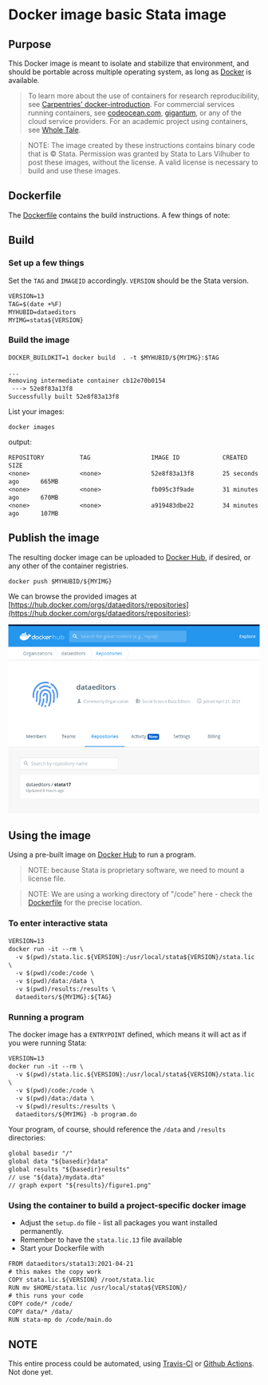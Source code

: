 # Docker image basic Stata image

## Purpose

This Docker image is meant to isolate and stabilize that environment, and should be portable across
multiple operating system, as long as [Docker](https://docker.com) is available.

> To learn more about the use of containers for research reproducibility, see [Carpentries' docker-introduction](https://carpentries-incubator.github.io/docker-introduction/index.html). For commercial services running containers, see [codeocean.com](https://codeocean.com), [gigantum](https://gigantum.com/), or any of the cloud service providers. For an academic project using containers, see [Whole Tale](https://wholetale.org/).

> NOTE: The image created by these instructions contains binary code that is &copy; Stata. Permission was granted by Stata to Lars Vilhuber to post these images, without the license. A valid license is necessary to build and use these images. 

## Dockerfile

The [Dockerfile](Dockerfile) contains the build instructions. A few things of note:



## Build

### Set up a few things

Set the `TAG` and `IMAGEID` accordingly. `VERSION` should be the Stata version.

```
VERSION=13
TAG=$(date +%F)
MYHUBID=dataeditors
MYIMG=stata${VERSION}
```

### Build the image

```
DOCKER_BUILDKIT=1 docker build  . -t $MYHUBID/${MYIMG}:$TAG
```


```
...
Removing intermediate container cb12e70b0154
 ---> 52e8f83a13f8
Successfully built 52e8f83a13f8
```

List your images:

```
docker images 
```
output:
```
REPOSITORY          TAG                 IMAGE ID            CREATED             SIZE
<none>              <none>              52e8f83a13f8        25 seconds ago      665MB
<none>              <none>              fb095c3f9ade        31 minutes ago      670MB
<none>              <none>              a919483dbe22        34 minutes ago      107MB
```

## Publish the image 

The resulting docker image can be uploaded to [Docker Hub](https://hub.docker.com/), if desired, or any other of the container registries. 


```
docker push $MYHUBID/${MYIMG}
```

We can browse the provided images at [https://hub.docker.com/orgs/dataeditors/repositories](https://hub.docker.com/orgs/dataeditors/repositories):

![Screenshot of repository for dataeditors](assets/docker-hub-dataeditors.png)

## Using the image

Using a pre-built image on [Docker Hub](https://hub.docker.com/repository/docker/dataeditors/) to run a program. 

> NOTE: because Stata is proprietary software, we need to mount a license file. 

> NOTE: We are using a working directory of "/code" here - check the [Dockerfile](Dockerfile) for the precise location.

### To enter interactive stata

```
VERSION=13
docker run -it --rm \
  -v $(pwd)/stata.lic.${VERSION}:/usr/local/stata${VERSION}/stata.lic \
  -v $(pwd)/code:/code \
  -v $(pwd)/data:/data \
  -v $(pwd)/results:/results \
  dataeditors/${MYIMG}:${TAG}
```

### Running a program

The docker image has a `ENTRYPOINT` defined, which means it will act as if you were running Stata:


```
VERSION=13
docker run -it --rm \
  -v $(pwd)/stata.lic.${VERSION}:/usr/local/stata${VERSION}/stata.lic \
  -v $(pwd)/code:/code \
  -v $(pwd)/data:/data \
  -v $(pwd)/results:/results \
  dataeditors/${MYIMG} -b program.do
```
Your program, of course, should reference the `/data` and `/results` directories:

```
global basedir "/"
global data "${basedir}data"
global results "${basedir}results"
// use "${data}/mydata.dta"
// graph export "${results}/figure1.png"
```

### Using the container to build a project-specific docker image

- Adjust the `setup.do` file - list all packages you want installed permanently. 
- Remember to have the `stata.lic.13` file available
- Start your Dockerfile with
```
FROM dataeditors/stata13:2021-04-21
# this makes the copy work
COPY stata.lic.${VERSION} /root/stata.lic
RUN mv $HOME/stata.lic /usr/local/stata${VERSION}/ 
# this runs your code 
COPY code/* /code/
COPY data/* /data/
RUN stata-mp do /code/main.do
```




## NOTE

This entire process could be automated, using [Travis-CI](https://docs.travis-ci.com/user/docker/#pushing-a-docker-image-to-a-registry) or [Github Actions](https://github.com/marketplace/actions/build-and-push-docker-images). Not done yet.

